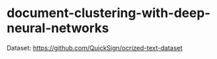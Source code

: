 # document-clustering-with-deep-neural-networks

Dataset: https://github.com/QuickSign/ocrized-text-dataset
